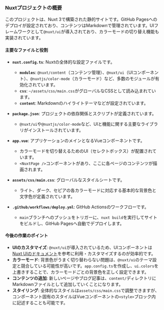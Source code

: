 ### Nuxtプロジェクトの概要

このプロジェクトは、Nuxt 3で構築された静的サイトです。GitHub Pagesへのデプロイが設定されており、コンテンツはMarkdownで管理されています。UIフレームワークとして`@nuxt/ui`が導入されており、カラーモードの切り替え機能も実装されています。

#### 主要なファイルと役割

- **`nuxt.config.ts`**: Nuxtの全体的な設定ファイルです。
  - **`modules`**: `@nuxt/content`（コンテンツ管理）、`@nuxt/ui`（UIコンポーネント）、`@nuxtjs/color-mode`（カラーモード）など、多数のモジュールが有効化されています。
  - **`css`**: `~/assets/css/main.css`がグローバルなCSSとして読み込まれています。
  - **`content`**: Markdownのハイライトテーマなどが設定されています。

- **`package.json`**: プロジェクトの依存関係とスクリプトが定義されています。
  - `@nuxt/ui`や`@nuxtjs/color-mode`など、UIと機能に関する主要なライブラリがインストールされています。

- **`app.vue`**: アプリケーションのメインとなるVueコンポーネントです。
  - カラーモードを切り替えるためのUI（セレクトボックス）が配置されています。
  - `<NuxtPage />`コンポーネントがあり、ここに各ページのコンテンツが描画されます。

- **`assets/css/main.css`**: グローバルなスタイルシートです。
  - ライト、ダーク、セピアの各カラーモードに対応する基本的な背景色と文字色が定義されています。

- **`.github/workflows/deploy.yml`**: GitHub Actionsのワークフローです。
  - `main`ブランチへのプッシュをトリガーに、`nuxt build`を実行してサイトをビルドし、GitHub Pagesへ自動でデプロイします。

#### 今後の作業のポイント

- **UIのカスタマイズ**: `@nuxt/ui`が導入されているため、UIコンポーネントは[Nuxt UIのドキュメント](https://ui.nuxt.com/)を参考に利用・カスタマイズするのが効率的です。
- **カラーモード**: 背景色がうまく切り替わらない問題は、`@nuxt/ui`のテーマ設定と競合している可能性が高いです。`app.config.ts`を作成し、`ui.colors`を上書きすることで、カラーモードごとの背景色を正しく設定できます。
- **コンテンツの追加**: 新しいページやブログ記事は、`content/`ディレクトリにMarkdownファイルとして追加していくことになります。
- **スタイリング**: 全体的なスタイルは`assets/css/main.css`で調整できますが、コンポーネント固有のスタイルはVueコンポーネントの`<style>`ブロック内に記述することも可能です。
